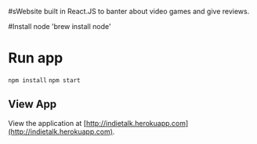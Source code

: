 #sWebsite built in React.JS to banter about video games and give reviews. 

#Install node
'brew install node'

# Run app
`npm install`
`npm start`

## View App
View the application at [http://indietalk.herokuapp.com](http://indietalk.herokuapp.com).